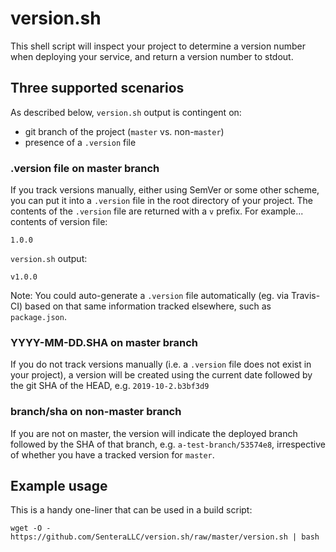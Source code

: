 # version.sh
This shell script will inspect your project to determine a version
number when deploying your service, and return a version number to
stdout.

## Three supported scenarios
As described below, `version.sh` output is contingent on:
- git branch of the project (`master` vs. non-`master`)
- presence of a `.version` file

### .version file on master branch
If you track versions manually, either using SemVer or some other
scheme, you can put it into a `.version` file in the root directory of
your project. The contents of the `.version` file are returned with
a `v` prefix. For example... contents of version file:
```
1.0.0
```

`version.sh` output:

```
v1.0.0
```

Note: You could auto-generate a `.version` file automatically (eg. via
Travis-CI) based on that same information tracked elsewhere, such as
`package.json`.

### YYYY-MM-DD.SHA on master branch
If you do not track versions manually (i.e. a `.version` file does not
exist in your project), a version will be created using the current
date followed by the git SHA of the HEAD, e.g. `2019-10-2.b3bf3d9`

### branch/sha on non-master branch
If you are not on master, the version will indicate the deployed
branch followed by the SHA of that branch,
e.g. `a-test-branch/53574e8`, irrespective of whether you have a
tracked version for `master`.

## Example usage
This is a handy one-liner that can be used in a build script:
``` shell
wget -O - https://github.com/SenteraLLC/version.sh/raw/master/version.sh | bash
```
